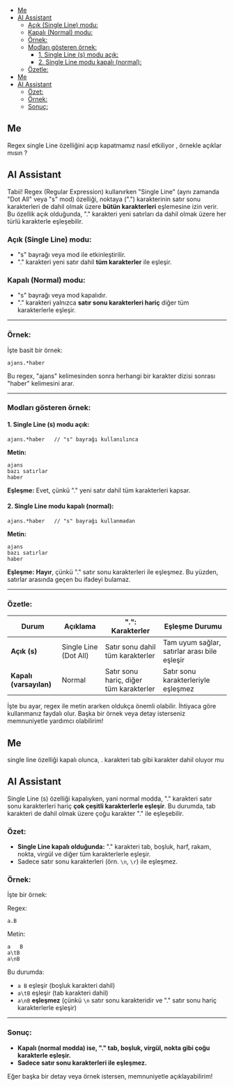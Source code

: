 
- [Me](#me)
- [AI Assistant](#ai-assistant)
  - [Açık (Single Line) modu:](#açık-single-line-modu)
  - [Kapalı (Normal) modu:](#kapalı-normal-modu)
  - [Örnek:](#örnek)
  - [Modları gösteren örnek:](#modları-gösteren-örnek)
    - [1. Single Line (s) modu açık:](#1-single-line-s-modu-açık)
    - [2. Single Line modu kapalı (normal):](#2-single-line-modu-kapalı-normal)
  - [Özetle:](#özetle)
- [Me](#me-1)
- [AI Assistant](#ai-assistant-1)
  - [Özet:](#özet)
  - [Örnek:](#örnek-1)
  - [Sonuç:](#sonuç)


## Me
Regex single Line özelliğini açıp kapatmamız nasıl etkiliyor , örnekle açıklar mısın ?

## AI Assistant
Tabii! Regex (Regular Expression) kullanırken "Single Line" (aynı zamanda "Dot All" veya "s" mod) özelliği, noktaya (".") karakterinin satır sonu karakterleri de dahil olmak üzere **bütün karakterleri** eşlemesine izin verir. Bu özellik açık olduğunda, "." karakteri yeni satırları da dahil olmak üzere her türlü karakterle eşleşebilir.

### Açık (Single Line) modu:
- "s" bayrağı veya mod ile etkinleştirilir.
- "." karakteri yeni satır dahil **tüm karakterler** ile eşleşir.

### Kapalı (Normal) modu:
- "s" bayrağı veya mod kapalıdır.
- "." karakteri yalnızca **satır sonu karakterleri hariç** diğer tüm karakterlerle eşleşir.

---

### Örnek:

İşte basit bir örnek:

```
ajans.*haber
```


Bu regex, "ajans" kelimesinden sonra herhangi bir karakter dizisi sonrası "haber" kelimesini arar.

---

### Modları gösteren örnek:

#### 1. Single Line (s) modu açık:

```
ajans.*haber   // "s" bayrağı kullanılınca
```


**Metin:** 

```
ajans
bazı satırlar
haber
```


**Eşleşme:** Evet, çünkü "." yeni satır dahil tüm karakterleri kapsar.

#### 2. Single Line modu kapalı (normal):

```
ajans.*haber   // "s" bayrağı kullanmadan
```


**Metin:** 

```
ajans
bazı satırlar
haber
```


**Eşleşme:** **Hayır**, çünkü "." satır sonu karakterleri ile eşleşmez. Bu yüzden, satırlar arasında geçen bu ifadeyi bulamaz.

---

### Özetle:
| Durum | Açıklama | ".": Karakterler | Eşleşme Durumu |
|---------|----------|--------------|----------------|
| **Açık (s)** | Single Line (Dot All) | Satır sonu dahil tüm karakterler | Tam uyum sağlar, satırlar arası bile eşleşir |
| **Kapalı (varsayılan)** | Normal | Satır sonu hariç, diğer tüm karakterler | Satır sonu karakterleriyle eşleşmez |

İşte bu ayar, regex ile metin ararken oldukça önemli olabilir. İhtiyaca göre kullanmanız faydalı olur. Başka bir örnek veya detay isterseniz memnuniyetle yardımcı olabilirim!

## Me
single line özelliği kapalı olunca, . karakteri tab gibi karakter dahil oluyor mu

## AI Assistant
Single Line (s) özelliği kapalıyken, yani normal modda, "." karakteri satır sonu karakterleri hariç **çok çeşitli karakterlerle eşleşir**. Bu durumda, tab karakteri de dahil olmak üzere çoğu karakter "." ile eşleşebilir. 

### Özet:
- **Single Line kapalı olduğunda:** "." karakteri tab, boşluk, harf, rakam, nokta, virgül ve diğer tüm karakterlerle eşleşir. 
- Sadece satır sonu karakterleri (örn. `\n`, `\r`) ile eşleşmez.

### Örnek:
İşte bir örnek:

Regex:  

```
a.B
```


Metin:  

```
a   B
a\tB
a\nB
```


Bu durumda:
- `a B` eşleşir (boşluk karakteri dahil)
- `a\tB` eşleşir (tab karakteri dahil)
- `a\nB` **eşleşmez** (çünkü `\n` satır sonu karakteridir ve "." satır sonu hariç karakterlerle eşleşir)

---

### Sonuç:
- **Kapalı (normal modda) ise, "." tab, boşluk, virgül, nokta gibi çoğu karakterle eşleşir.** 
- **Sadece satır sonu karakterleri ile eşleşmez.**

Eğer başka bir detay veya örnek istersen, memnuniyetle açıklayabilirim!
